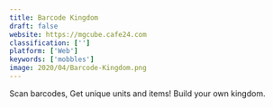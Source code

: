 ```yaml
---
title: Barcode Kingdom
draft: false 
website: https://mgcube.cafe24.com
classification: ['']
platform: ['Web']
keywords: ['mobbles']
image: 2020/04/Barcode-Kingdom.png
---
```

Scan barcodes, Get unique units and items!
Build your own kingdom.